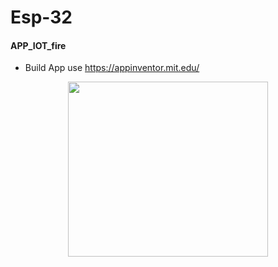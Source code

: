 # Esp-32
#### APP_IOT_fire 
- Build App use https://appinventor.mit.edu/
<p align="center">
<img src="img/Face%20M.png" width="320" height="280">
</p>
